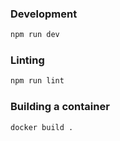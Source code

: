 ### Development

```bash
npm run dev
```

### Linting

```bash
npm run lint
```

### Building a container

```bash
docker build .
```


